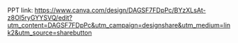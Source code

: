 PPT link:
https://www.canva.com/design/DAGSF7FDpPc/BYzXLsAt-z8Ol5ryGYYSVQ/edit?utm_content=DAGSF7FDpPc&utm_campaign=designshare&utm_medium=link2&utm_source=sharebutton
